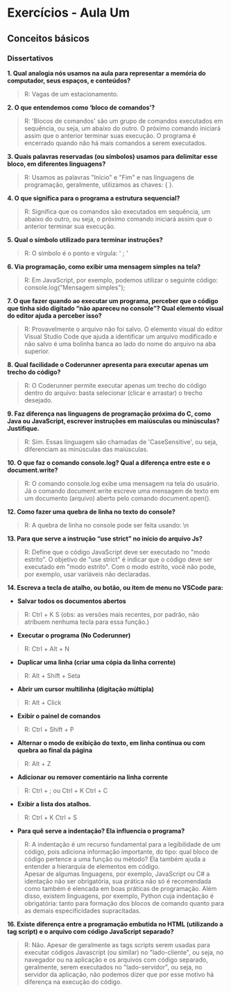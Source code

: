 # Exercícios - Aula Um
## Conceitos básicos
### Dissertativos

**1. Qual analogia nós usamos na aula para representar a memória do computador, seus espaços, e conteúdos?**

>R: Vagas de um estacionamento.

**2. O que entendemos como ‘bloco de comandos’?**

>R: 'Blocos de comandos' são um grupo de comandos executados em sequência, ou seja, um abaixo do outro. O próximo comando iniciará assim que o anterior terminar suas execução. O programa é encerrado quando não há mais comandos a serem executados.

**3. Quais palavras reservadas (ou símbolos) usamos para delimitar esse bloco, em diferentes linguagens?**

>R: Usamos as palavras "Início" e "Fim" e nas linguagens de programação, geralmente, utilizamos as chaves: { }.

**4. O que significa para o programa a estrutura sequencial?**

>R: Significa que os comandos são executados em sequência, um abaixo do outro, ou seja, o próximo comando iniciará assim que o anterior terminar sua execução.

**5. Qual o símbolo utilizado para terminar instruções?**

>R: O símbolo é o ponto e vírgula: ' ; '

**6. Via programação, como exibir uma mensagem simples na tela?**

>R: Em JavaScript, por exemplo, podemos utilizar o seguinte código:
> console.log("Mensagem simples");

  

**7. O que fazer quando ao executar um programa, perceber que o código que tinha sido digitado “não apareceu no console”? Qual elemento visual do editor ajuda a perceber isso?**

>R: Provavelmente o arquivo não foi salvo. O elemento visual do editor Visual Studio Code que ajuda a identificar um arquivo modificado e não salvo é uma bolinha banca ao lado do nome do arquivo na aba superior.

**8. Qual facilidade o Coderunner apresenta para executar apenas um trecho do código?**

>R: O Coderunner permite executar apenas um trecho do código dentro do arquivo: basta selecionar (clicar e arrastar) o trecho desejado.

**9. Faz diferença nas linguagens de programação próxima do C, como Java ou JavaScript, escrever instruções em maiúsculas ou minúsculas? Justifique.**

>R: Sim. Essas linguagem são chamadas de 'CaseSensitive', ou seja, diferenciam as minúsculas das maiúsculas.

**10. O que faz o comando console.log? Qual a diferença entre este e o document.write?**

>R: O comando console.log exibe uma mensagem na tela do usuário. Já o comando document.write escreve uma mensagem de texto em um documento (arquivo) aberto pelo comando document.open().

**12. Como fazer uma quebra de linha no texto do console?**

>R: A quebra de linha no console pode ser feita usando: \n

**13. Para que serve a instrução “use strict” no início do arquivo Js?**

>R: Define que o código JavaScript deve ser executado no "modo estrito". O objetivo de "use strict" é indicar que o código deve ser executado em "modo estrito". Com o modo estrito, você não pode, por exemplo, usar variáveis ​​não declaradas.

**14. Escreva a tecla de atalho, ou botão, ou item de menu no VSCode para:**

+ **Salvar todos os documentos abertos**

>R: Ctrl + K S (obs: as versões mais recentes, por padrão, não atribuem nenhuma tecla para essa função.)

+ **Executar o programa (No Coderunner)**

>R: Ctrl + Alt + N

+ **Duplicar uma linha (criar uma cópia da linha corrente)**

>R: Alt + Shift + Seta

+ **Abrir um cursor multilinha (digitação múltipla)**

>R: Alt + Click

+ **Exibir o painel de comandos**

>R: Ctrl + Shift + P

+ **Alternar o modo de exibição do texto, em linha contínua ou com quebra ao final da página**

>R: Alt + Z

+ **Adicionar ou remover comentário na linha corrente**

>R: Ctrl + ;  ou  Ctrl + K Ctrl + C

+ **Exibir a lista dos atalhos.**

>R: Ctrl + K Ctrl + S

+ **Para quê serve a indentação? Ela influencia o programa?**

>R: A indentação é um recurso fundamental para a legibilidade de um código, pois adiciona informação importante, do tipo: qual bloco de código pertence a uma função ou método? Ela também ajuda a entender a hierarquia de elementos em código.   
Apesar de algumas linguagens, por exemplo, JavaScript ou C# a identação não ser obrigatória, sua prática não só é recomendada como também é elencada em boas práticas de programação. Além disso, existem linguagens, por exemplo, Python cuja indentação é obrigatória: tanto para formação dos blocos de comando quanto para as demais especificidades supracitadas.

**16. Existe diferença entre a programação embutida no HTML (utilizando a tag script) e o arquivo com código JavaScript separado?**

>R: Não. Apesar de geralmente as tags scripts serem usadas para executar códigos Javascript (ou similar) no "lado-cliente", ou seja, no navegador ou na aplicação e os arquivos com código separado, geralmente, serem executados no "lado-servidor", ou seja, no servidor da aplicação, não podemos dizer que por esse motivo há diferença na execução do código.